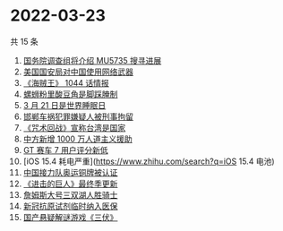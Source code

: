 # 2022-03-23

共 15 条

<!-- BEGIN ZHIHUSEARCH -->
<!-- 最后更新时间 Wed Mar 23 2022 03:08:10 GMT+0800 (China Standard Time) -->
1. [国务院调查组将介绍 MU5735 搜寻进展](https://www.zhihu.com/search?q=MU5735)
1. [美国国安局对中国使用网络武器](https://www.zhihu.com/search?q=美国国安局)
1. [《海贼王》 1044 话情报](https://www.zhihu.com/search?q=海贼王1044)
1. [螺蛳粉里酸豆角是脚踩腌制](https://www.zhihu.com/search?q=酸豆角)
1. [3 月 21 日是世界睡眠日](https://www.zhihu.com/search?q=世界睡眠日)
1. [邯郸车祸犯罪嫌疑人被刑事拘留](https://www.zhihu.com/search?q=邯郸车祸)
1. [《咒术回战》宣称台湾是国家](https://www.zhihu.com/search?q=咒术回战)
1. [中方新增 1000 万人道主义援助](https://www.zhihu.com/search?q=人道主义援助)
1. [GT 赛车 7 用户评分新低](https://www.zhihu.com/search?q=GT赛车7)
1. [iOS 15.4 耗电严重](https://www.zhihu.com/search?q=iOS 15.4 电池)
1. [中国接力队奥运铜牌被认证](https://www.zhihu.com/search?q=中国接力队)
1. [《进击的巨人》最终季更新](https://www.zhihu.com/search?q=进击的巨人)
1. [詹姆斯大号三双湖人胜骑士](https://www.zhihu.com/search?q=湖人)
1. [新冠抗原试剂临时纳入医保](https://www.zhihu.com/search?q=新冠抗原试剂)
1. [国产悬疑解谜游戏《三伏》](https://www.zhihu.com/search?q=三伏)
<!-- END ZHIHUSEARCH -->
